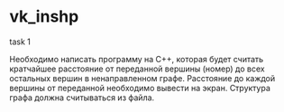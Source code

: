 # vk_inshp
task 1

Необходимо написать программу на С++, которая будет считать кратчайшее расстояние от переданной вершины (номер) до всех остальных вершин в ненаправленном графе. Расстояние до каждой вершины от переданной необходимо вывести на экран.
Структура графа должна считываться из файла.
